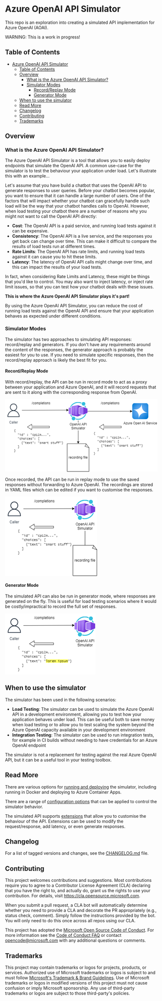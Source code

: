 # Azure OpenAI API Simulator 

This repo is an exploration into creating a simulated API implementation for Azure OpenAI (AOAI). 

WARNING: This is a work in progress!

## Table of Contents

- [Azure OpenAI API Simulator](#azure-openai-api-simulator)
  - [Table of Contents](#table-of-contents)
  - [Overview](#overview)
    - [What is the Azure OpenAI API Simulator?](#what-is-the-azure-openai-api-simulator)
    - [Simulator Modes](#simulator-modes)
      - [Record/Replay Mode](#recordreplay-mode)
      - [Generator Mode](#generator-mode)
  - [When to use the simulator](#when-to-use-the-simulator)
  - [Read More](#read-more)
  - [Changelog](#changelog)
  - [Contributing](#contributing)
  - [Trademarks](#trademarks)

## Overview

### What is the Azure OpenAI API Simulator?

The Azure OpenAI API Simulator is a tool that allows you to easily deploy endpoints that simulate the OpenAI API.
A common use-case for the simulator is to test the behaviour your application under load. Let's illustrate this with an example...

Let's assume that you have build a chatbot that uses the OpenAI API to generate responses to user queries. Before your chatbot becomes popular, you want to ensure that it can handle a large number of users. One of the factors that will impact whether your chatbot can gracefully handle such load will be the way that your chatbot handles calls to OpenAI. However, when load testing your chatbot there are a number of reasons why you might not want to call the OpenAI API directly:

- **Cost**: The OpenAI API is a paid service, and running load tests against it can be expensive.
- **Consistency**: The OpenAI API is a live service, and the responses you get back can change over time. This can make it difficult to compare the results of load tests run at different times.
- **Rate Limits**: The OpenAI API has rate limits, and running load tests against it can cause you to hit these limits.
- **Latency**: The latency of OpenAI API calls might change over time, and this can impact the results of your load tests.

In fact, when considering Rate Limits and Latency, these might be things that you'd like to control. You may also want to inject latency, or inject rate limit issues, so that you can test how your chatbot deals with these issues.

**This is where the Azure OpenAI API Simulator plays it's part!**

By using the Azure OpenAI API Simulator, you can reduce the cost of running load tests against the OpenAI API and ensure that your application behaves as expected under different conditions.

### Simulator Modes

The simulator has two approaches to simulating API responses: record/replay and generators.
If you don't have any requirements around the content of the responses, the generator approach is probably the easiest for  you to use.
If you need to simulate specific responses, then the record/replay approach is likely the best fit for you.

#### Record/Replay Mode

With record/replay, the API can be run in record mode to act as a proxy between your application and Azure OpenAI, and it will record requests that are sent to it along with the corresponding response from OpenAI. 


![Simulator in record mode](./docs/images/mode-record.drawio.png "The Simulator in record mode proxying requests to Azure OpenAI and persisting the responses to disk")

Once recorded, the API can be run in replay mode to use the saved responses without forwarding to Azure OpenAI. The recordings are stored in YAML files which can be edited if you want to customise the responses.

![Simulator in replay mode](./docs/images/mode-replay.drawio.png "The Simulator in replay mode reading responses from disk and returning them to the client")

#### Generator Mode

The simulated API can also be run in generator mode, where responses are generated on the fly. This is useful for load testing scenarios where it would be costly/impractical to record the full set of responses.

![Simulator in generator mode](./docs/images/mode-generate.drawio.png "The Simulator in generate mode showing lorem ipsum generated content in the response")

## When to use the simulator

The simulator has been used in the following scenarios:

- **Load Testing**: The simulator can be used to simulate the Azure OpenAI API in a development environment, allowing you to test how your application behaves under load. This can be useful both to save money when load testing or to allow you to test scaling the system beyond the Azure OpenAI capacity available in your development environment
- **Integration Testing**: The simulator can be used to run integration tests, for example in CI builds without needing to have credentials for an Azure OpenAI endpoint

The simulator is not a replacement for testing against the real Azure OpenAI API, but it can be a useful tool in your testing toolbox.

## Read More

There are various options for [running and deploying](./docs/running-deploying.md) the simulator, including running in Docker and deploying to Azure Container Apps.

There are a range of [configuration options](./docs/config.md) that can be applied to control the simulator behavior.

The simulated API supports [extensions](./docs/extensions.md) that allow you to customise the behaviour of the API. Extensions can be used to modify the request/response, add latency, or even generate responses.

## Changelog

For a list of tagged versions and changes, see the [CHANGELOG.md](./CHANGELOG.md) file.

## Contributing

This project welcomes contributions and suggestions.  Most contributions require you to agree to a
Contributor License Agreement (CLA) declaring that you have the right to, and actually do, grant us
the rights to use your contribution. For details, visit https://cla.opensource.microsoft.com.

When you submit a pull request, a CLA bot will automatically determine whether you need to provide
a CLA and decorate the PR appropriately (e.g., status check, comment). Simply follow the instructions
provided by the bot. You will only need to do this once across all repos using our CLA.

This project has adopted the [Microsoft Open Source Code of Conduct](https://opensource.microsoft.com/codeofconduct/).
For more information see the [Code of Conduct FAQ](https://opensource.microsoft.com/codeofconduct/faq/) or
contact [opencode@microsoft.com](mailto:opencode@microsoft.com) with any additional questions or comments.

## Trademarks

This project may contain trademarks or logos for projects, products, or services. Authorized use of Microsoft 
trademarks or logos is subject to and must follow 
[Microsoft's Trademark & Brand Guidelines](https://www.microsoft.com/en-us/legal/intellectualproperty/trademarks/usage/general).
Use of Microsoft trademarks or logos in modified versions of this project must not cause confusion or imply Microsoft sponsorship.
Any use of third-party trademarks or logos are subject to those third-party's policies.

